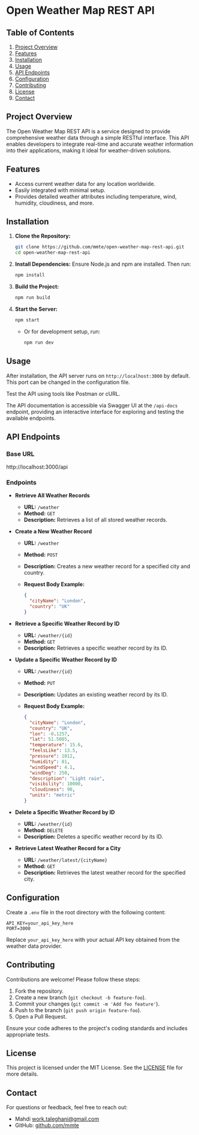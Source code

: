 # Open Weather Map REST API

## Table of Contents

1. [Project Overview](#project-overview)
2. [Features](#features)
3. [Installation](#installation)
4. [Usage](#usage)
5. [API Endpoints](#api-endpoints)
6. [Configuration](#configuration)
7. [Contributing](#contributing)
8. [License](#license)
9. [Contact](#contact)

## Project Overview

The Open Weather Map REST API is a service designed to provide comprehensive weather data through a simple RESTful interface. This API enables developers to integrate real-time and accurate weather information into their applications, making it ideal for weather-driven solutions.

## Features

- Access current weather data for any location worldwide.
- Easily integrated with minimal setup.
- Provides detailed weather attributes including temperature, wind, humidity, cloudiness, and more.

## Installation

1. **Clone the Repository:**

   ```bash
   git clone https://github.com/mmte/open-weather-map-rest-api.git
   cd open-weather-map-rest-api
   ```

2. **Install Dependencies:**
   Ensure Node.js and npm are installed. Then run:

   ```bash
   npm install
   ```

3. **Build the Project:**

   ```bash
   npm run build
   ```

4. **Start the Server:**

   ```bash
   npm start
   ```

   - Or for development setup, run:

     ```bash
     npm run dev
     ```

## Usage

After installation, the API server runs on `http://localhost:3000` by default. This port can be changed in the configuration file.

Test the API using tools like Postman or cURL.

The API documentation is accessible via Swagger UI at the `/api-docs` endpoint, providing an interactive interface for exploring and testing the available endpoints.


## API Endpoints

### Base URL

http://localhost:3000/api

### Endpoints

- **Retrieve All Weather Records**
  - **URL:** `/weather`
  - **Method:** `GET`
  - **Description:** Retrieves a list of all stored weather records.

- **Create a New Weather Record**
  - **URL:** `/weather`
  - **Method:** `POST`
  - **Description:** Creates a new weather record for a specified city and country.
  - **Request Body Example:**

    ```json
    {
      "cityName": "London",
      "country": "UK"
    }
    ```

- **Retrieve a Specific Weather Record by ID**
  - **URL:** `/weather/{id}`
  - **Method:** `GET`
  - **Description:** Retrieves a specific weather record by its ID.

- **Update a Specific Weather Record by ID**
  - **URL:** `/weather/{id}`
  - **Method:** `PUT`
  - **Description:** Updates an existing weather record by its ID.
  - **Request Body Example:**

    ```json
    {
      "cityName": "London",
      "country": "UK",
      "lon": -0.1257,
      "lat": 51.5085,
      "temperature": 15.6,
      "feelsLike": 13.5,
      "pressure": 1012,
      "humidity": 81,
      "windSpeed": 4.1,
      "windDeg": 250,
      "description": "Light rain",
      "visibility": 10000,
      "cloudiness": 90,
      "units": "metric"
    }
    ```

- **Delete a Specific Weather Record by ID**
  - **URL:** `/weather/{id}`
  - **Method:** `DELETE`
  - **Description:** Deletes a specific weather record by its ID.

- **Retrieve Latest Weather Record for a City**
  - **URL:** `/weather/latest/{cityName}`
  - **Method:** `GET`
  - **Description:** Retrieves the latest weather record for the specified city.

## Configuration

Create a `.env` file in the root directory with the following content:

```plaintext
API_KEY=your_api_key_here
PORT=3000
```

Replace `your_api_key_here` with your actual API key obtained from the weather data provider.

## Contributing

Contributions are welcome! Please follow these steps:

1. Fork the repository.
2. Create a new branch (`git checkout -b feature-foo`).
3. Commit your changes (`git commit -m 'Add foo feature'`).
4. Push to the branch (`git push origin feature-foo`).
5. Open a Pull Request.

Ensure your code adheres to the project's coding standards and includes appropriate tests.

## License

This project is licensed under the MIT License. See the [LICENSE](LICENSE) file for more details.

## Contact

For questions or feedback, feel free to reach out:

- Mahdi [work.taleghani@gmail.com](mailto:work.taleghani@gmail.com)
- GitHub: [github.com/mmte](https://github.com/mmte)